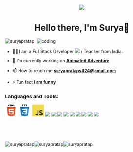 <p align="center">
  <img src="https://github.com/suryapratap424/suryapratap424/assets/68580339/be9ad693-4e76-4c5c-8faa-18577ab85951" />
</p>
<h1 align="center">Hello there, I'm Surya👋</h1>
<img align = "right" alt="coding" width="400" src="https://mycannabisaccountant.com/wp-content/uploads/2022/02/e87c5693979173.5e7f9c4d14e64.gif">

<p align="left"> <img src="https://komarev.com/ghpvc/?username=suryapratap424&label=Profile%20views&color=0e75b6&style=flat" alt="suryapratap" /> </p>

<!--<p align="left"> <a href="https://twitter.com/Priyajeet_Majhi" target="blank"><img src="https://img.shields.io/twitter/follow/priyajeet_majhi?logo=twitter&style=for-the-badge" alt="priyajeet_majhi" /></a> </p>-->
- 🧑‍🏫 I am a Full Stack Developer <img src="https://media.giphy.com/media/WUlplcMpOCEmTGBtBW/giphy.gif" width="30"> / Teacher from India.

- 🌱 I’m currently working on <a href="https://github.com/suryapratap424/animated-adventure">**Animated Adventure**</a>

- 📫 How to reach me **suryaprataps424@gmail.com**

- ⚡ Fun fact **I am funny**


<h3 align="left">Languages and Tools:</h3>
<p>
  <img src="https://raw.githubusercontent.com/devicons/devicon/master/icons/html5/html5-original-wordmark.svg" height=40/>
  <img src="https://raw.githubusercontent.com/devicons/devicon/master/icons/css3/css3-original-wordmark.svg"  height=40/>
  <img src="https://raw.githubusercontent.com/devicons/devicon/master/icons/javascript/javascript-original.svg"  height=40/>
  <img src="https://cdn.jsdelivr.net/gh/devicons/devicon/icons/nodejs/nodejs-plain-wordmark.svg" height=40/>
  <img src="https://cdn.jsdelivr.net/gh/devicons/devicon/icons/mongodb/mongodb-original-wordmark.svg" height=40/>
  <img src="https://cdn.jsdelivr.net/gh/devicons/devicon/icons/php/php-original.svg" height=40/>
  <img src="https://cdn.jsdelivr.net/gh/devicons/devicon/icons/c/c-original.svg" height=40/>
  <img src="https://cdn.jsdelivr.net/gh/devicons/devicon/icons/cplusplus/cplusplus-original.svg" height=40/>
  <img src="https://cdn.jsdelivr.net/gh/devicons/devicon/icons/python/python-original-wordmark.svg" height=40 />
  <img src="https://cdn.jsdelivr.net/gh/devicons/devicon/icons/matlab/matlab-original.svg" height=40/>
  <img src="https://cdn.jsdelivr.net/gh/devicons/devicon/icons/angularjs/angularjs-original.svg" height=40/>
  <img src="https://cdn.jsdelivr.net/gh/devicons/devicon/icons/react/react-original.svg" height=40/>
          
</p>
</br>
</br>
</br>

<div style="display:flex; flex-direction:row;">
  <p><img align="right" src="https://github-readme-stats.vercel.app/api/top-langs?username=suryapratap424&show_icons=true&locale=en&layout=pie&theme=radical" alt="suryapratap" /></p>
  
  <p><img src="https://github-readme-stats.vercel.app/api?username=suryapratap424&show_icons=true&rank_icon=github&locale=en&theme=radical" alt="suryapratap" /></p>
  
  <p><img src="https://github-readme-streak-stats.herokuapp.com/?user=suryapratap424&theme=radical" alt="suryapratap" /></p>
</div>
